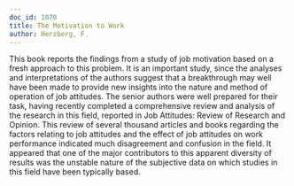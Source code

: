 ```yaml
---
doc_id: 1070
title: The Motivation to Work
author: Herzberg, F.
---
```


This book reports the findings from a study of job motivation
based on a fresh approach to this problem.  It is an important
study, since the analyses and interpretations of the authors
suggest that a breakthrough may well have been made to provide
new insights into the nature and method of operation of job
attitudes.
  The senior authors were well prepared for their task, having
recently completed a comprehensive review and analysis of the
research in this field, reported in Job Attitudes: Review of
Research and Opinion.  This review of several thousand articles
and books regarding the factors relating to job attitudes and the
effect of job attitudes on work performance indicated much
disagreement and confusion in the field.  It appeared that one of
the major contributors to this apparent diversity of results was
the unstable nature of the subjective data on which studies in
this field have been typically based.